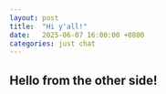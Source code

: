 ```yaml
---
layout: post
title:  "Hi y'all!"
date:   2025-06-07 16:00:00 +0800
categories: just chat
---
```


## Hello from the other side!